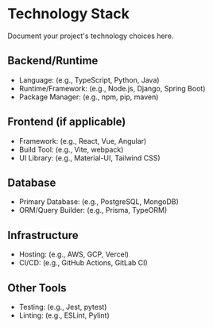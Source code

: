 # Technology Stack

Document your project's technology choices here.

## Backend/Runtime

- Language: (e.g., TypeScript, Python, Java)
- Runtime/Framework: (e.g., Node.js, Django, Spring Boot)
- Package Manager: (e.g., npm, pip, maven)

## Frontend (if applicable)

- Framework: (e.g., React, Vue, Angular)
- Build Tool: (e.g., Vite, webpack)
- UI Library: (e.g., Material-UI, Tailwind CSS)

## Database

- Primary Database: (e.g., PostgreSQL, MongoDB)
- ORM/Query Builder: (e.g., Prisma, TypeORM)

## Infrastructure

- Hosting: (e.g., AWS, GCP, Vercel)
- CI/CD: (e.g., GitHub Actions, GitLab CI)

## Other Tools

- Testing: (e.g., Jest, pytest)
- Linting: (e.g., ESLint, Pylint)

